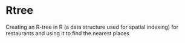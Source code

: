 # Rtree
 Creating an R-tree in R (a data structure used for spatial indexing) for restaurants and using it to find the nearest places
